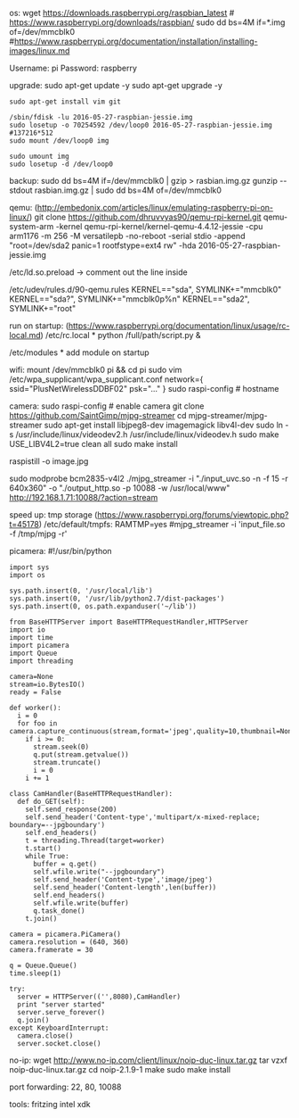 os:
  wget https://downloads.raspberrypi.org/raspbian_latest # https://www.raspberrypi.org/downloads/raspbian/
  sudo dd bs=4M if=*.img of=/dev/mmcblk0 #https://www.raspberrypi.org/documentation/installation/installing-images/linux.md

  Username: pi
  Password: raspberry

  upgrade:
    sudo apt-get update -y
    sudo apt-get upgrade -y

    sudo apt-get install vim git

    /sbin/fdisk -lu 2016-05-27-raspbian-jessie.img
    sudo losetup -o 70254592 /dev/loop0 2016-05-27-raspbian-jessie.img #137216*512
    sudo mount /dev/loop0 img

    sudo umount img
    sudo losetup -d /dev/loop0

  backup:
    sudo dd bs=4M if=/dev/mmcblk0 | gzip > rasbian.img.gz
    gunzip --stdout rasbian.img.gz | sudo dd bs=4M of=/dev/mmcblk0

qemu: (http://embedonix.com/articles/linux/emulating-raspberry-pi-on-linux/)
  git clone https://github.com/dhruvvyas90/qemu-rpi-kernel.git
  qemu-system-arm -kernel qemu-rpi-kernel/kernel-qemu-4.4.12-jessie -cpu arm1176 -m 256 -M versatilepb -no-reboot -serial stdio -append "root=/dev/sda2 panic=1 rootfstype=ext4 rw" -hda 2016-05-27-raspbian-jessie.img

  /etc/ld.so.preload -> comment out the line inside

  /etc/udev/rules.d/90-qemu.rules
    KERNEL=="sda", SYMLINK+="mmcblk0"
    KERNEL=="sda?", SYMLINK+="mmcblk0p%n"
    KERNEL=="sda2", SYMLINK+="root"

run on startup: (https://www.raspberrypi.org/documentation/linux/usage/rc-local.md)
  /etc/rc.local
    * python /full/path/script.py &

  /etc/modules
    * add module on startup

wifi:
  mount /dev/mmcblk0 pi && cd pi
  sudo vim /etc/wpa_supplicant/wpa_supplicant.conf
  network={
      ssid="PlusNetWirelessDDBF02"
      psk="..."
  }
  sudo raspi-config # hostname

camera:
  sudo raspi-config # enable camera
  git clone https://github.com/SaintGimp/mjpg-streamer
  cd mjpg-streamer/mjpg-streamer
  sudo apt-get install libjpeg8-dev imagemagick libv4l-dev
  sudo ln -s /usr/include/linux/videodev2.h /usr/include/linux/videodev.h
  sudo make USE_LIBV4L2=true clean all
  sudo make install

  raspistill -o image.jpg

  sudo modprobe bcm2835-v4l2
  ./mjpg_streamer -i "./input_uvc.so -n -f 15 -r 640x360" -o "./output_http.so -p 10088 -w /usr/local/www"
  http://192.168.1.71:10088/?action=stream

  speed up:
    tmp storage (https://www.raspberrypi.org/forums/viewtopic.php?t=45178)
      /etc/default/tmpfs: RAMTMP=yes #mjpg_streamer -i 'input_file.so -f /tmp/mjpg -r'

  picamera:
    #!/usr/bin/python

    import sys
    import os

    sys.path.insert(0, '/usr/local/lib')
    sys.path.insert(0, '/usr/lib/python2.7/dist-packages')
    sys.path.insert(0, os.path.expanduser('~/lib'))

    from BaseHTTPServer import BaseHTTPRequestHandler,HTTPServer
    import io
    import time
    import picamera
    import Queue
    import threading

    camera=None
    stream=io.BytesIO()
    ready = False

    def worker():
      i = 0
      for foo in camera.capture_continuous(stream,format='jpeg',quality=10,thumbnail=None,use_video_port=True):
        if i >= 0:
          stream.seek(0)
          q.put(stream.getvalue())
          stream.truncate()
          i = 0
        i += 1

    class CamHandler(BaseHTTPRequestHandler):
      def do_GET(self):
        self.send_response(200)
        self.send_header('Content-type','multipart/x-mixed-replace; boundary=--jpgboundary')
        self.end_headers()
        t = threading.Thread(target=worker)
        t.start()
        while True:
          buffer = q.get()
          self.wfile.write("--jpgboundary")
          self.send_header('Content-type','image/jpeg')
          self.send_header('Content-length',len(buffer))
          self.end_headers()
          self.wfile.write(buffer)
          q.task_done()
        t.join()

    camera = picamera.PiCamera()
    camera.resolution = (640, 360)
    camera.framerate = 30

    q = Queue.Queue()
    time.sleep(1)

    try:
      server = HTTPServer(('',8080),CamHandler)
      print "server started"
      server.serve_forever()
      q.join()
    except KeyboardInterrupt:
      camera.close()
      server.socket.close()


no-ip:
  wget http://www.no-ip.com/client/linux/noip-duc-linux.tar.gz
  tar vzxf noip-duc-linux.tar.gz
  cd noip-2.1.9-1
  make
  sudo make install

  port forwarding:
    22, 80, 10088

tools:
  fritzing
  intel xdk
